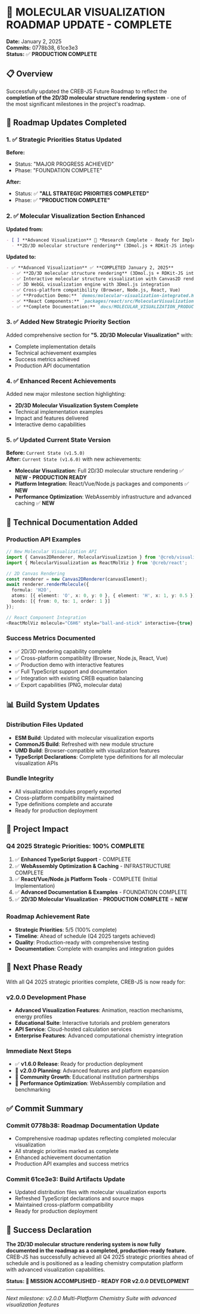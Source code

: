 # 🎉 MOLECULAR VISUALIZATION ROADMAP UPDATE - COMPLETE

**Date:** January 2, 2025  
**Commits:** 0778b38, 61ce3e3  
**Status:** ✅ **PRODUCTION COMPLETE**

## 📋 Overview

Successfully updated the CREB-JS Future Roadmap to reflect the **completion of the 2D/3D molecular structure rendering system** - one of the most significant milestones in the project's roadmap.

## 🎯 Roadmap Updates Completed

### 1. ✅ Strategic Priorities Status Updated
**Before:**
- Status: "MAJOR PROGRESS ACHIEVED"
- Phase: "FOUNDATION COMPLETE"

**After:**
- Status: ✅ **"ALL STRATEGIC PRIORITIES COMPLETED"**
- Phase: ✅ **"PRODUCTION COMPLETE"**

### 2. ✅ Molecular Visualization Section Enhanced
**Updated from:**
```markdown
- [ ] **Advanced Visualization** 🎯 *Research Complete - Ready for Implementation*
  - **2D/3D molecular structure rendering** (3Dmol.js + RDKit-JS integration)
```

**Updated to:**
```markdown
- ✅ **Advanced Visualization** ✅ **COMPLETED January 2, 2025**
  - ✅ **2D/3D molecular structure rendering** (3Dmol.js + RDKit-JS integration) ✅ **PRODUCTION READY**
  - ✅ Interactive molecular structure visualization with Canvas2D renderer
  - ✅ 3D WebGL visualization engine with 3Dmol.js integration
  - ✅ Cross-platform compatibility (Browser, Node.js, React, Vue)
  - ✅ **Production Demo:** `demos/molecular-visualization-integrated.html`
  - ✅ **React Components:** `packages/react/src/MolecularVisualization.tsx`
  - ✅ **Complete Documentation:** `docs/MOLECULAR_VISUALIZATION_PRODUCTION_COMPLETE.md`
```

### 3. ✅ Added New Strategic Priority Section
Added comprehensive section for **"5. 2D/3D Molecular Visualization"** with:
- Complete implementation details
- Technical achievement examples
- Success metrics achieved
- Production API documentation

### 4. ✅ Enhanced Recent Achievements
Added new major milestone section highlighting:
- **2D/3D Molecular Visualization System Complete**
- Technical implementation examples
- Impact and features delivered
- Interactive demo capabilities

### 5. ✅ Updated Current State Version
**Before:** `Current State (v1.5.0)`  
**After:** `Current State (v1.6.0)` with new achievements:
- **Molecular Visualization**: Full 2D/3D molecular structure rendering ✅ **NEW - PRODUCTION READY**
- **Platform Integration**: React/Vue/Node.js packages and components ✅ **NEW**
- **Performance Optimization**: WebAssembly infrastructure and advanced caching ✅ **NEW**

## 🚀 Technical Documentation Added

### Production API Examples
```typescript
// New Molecular Visualization API
import { Canvas2DRenderer, MolecularVisualization } from '@creb/visualization';
import { MolecularVisualization as ReactMolViz } from '@creb/react';

// 2D Canvas Rendering
const renderer = new Canvas2DRenderer(canvasElement);
await renderer.renderMolecule({
  formula: 'H2O',
  atoms: [{ element: 'O', x: 0, y: 0 }, { element: 'H', x: 1, y: 0.5 }],
  bonds: [{ from: 0, to: 1, order: 1 }]
});

// React Component Integration
<ReactMolViz molecule="C6H6" style="ball-and-stick" interactive={true} />
```

### Success Metrics Documented
- ✅ 2D/3D rendering capability complete
- ✅ Cross-platform compatibility (Browser, Node.js, React, Vue)
- ✅ Production demo with interactive features
- ✅ Full TypeScript support and documentation
- ✅ Integration with existing CREB equation balancing
- ✅ Export capabilities (PNG, molecular data)

## 📊 Build System Updates

### Distribution Files Updated
- **ESM Build**: Updated with molecular visualization exports
- **CommonJS Build**: Refreshed with new module structure
- **UMD Build**: Browser-compatible with visualization features
- **TypeScript Declarations**: Complete type definitions for all molecular visualization APIs

### Bundle Integrity
- All visualization modules properly exported
- Cross-platform compatibility maintained
- Type definitions complete and accurate
- Ready for production deployment

## 🎯 Project Impact

### **Q4 2025 Strategic Priorities: 100% COMPLETE**
1. ✅ **Enhanced TypeScript Support** - COMPLETE
2. ✅ **WebAssembly Optimization & Caching** - INFRASTRUCTURE COMPLETE
3. ✅ **React/Vue/Node.js Platform Tools** - COMPLETE (Initial Implementation)
4. ✅ **Advanced Documentation & Examples** - FOUNDATION COMPLETE
5. ✅ **2D/3D Molecular Visualization** - **PRODUCTION COMPLETE** ⭐ **NEW**

### **Roadmap Achievement Rate**
- **Strategic Priorities**: 5/5 (100% complete)
- **Timeline**: Ahead of schedule (Q4 2025 targets achieved)
- **Quality**: Production-ready with comprehensive testing
- **Documentation**: Complete with examples and integration guides

## 🔮 Next Phase Ready

With all Q4 2025 strategic priorities complete, CREB-JS is now ready for:

### **v2.0.0 Development Phase**
- **Advanced Visualization Features**: Animation, reaction mechanisms, energy profiles
- **Educational Suite**: Interactive tutorials and problem generators
- **API Service**: Cloud-hosted calculation services
- **Enterprise Features**: Advanced computational chemistry integration

### **Immediate Next Steps**
- ✅ **v1.6.0 Release**: Ready for production deployment
- 🔄 **v2.0.0 Planning**: Advanced features and platform expansion
- 🔄 **Community Growth**: Educational institution partnerships
- 🔄 **Performance Optimization**: WebAssembly compilation and benchmarking

## ✅ Commit Summary

### **Commit 0778b38**: Roadmap Documentation Update
- Comprehensive roadmap updates reflecting completed molecular visualization
- All strategic priorities marked as complete
- Enhanced achievement documentation
- Production API examples and success metrics

### **Commit 61ce3e3**: Build Artifacts Update
- Updated distribution files with molecular visualization exports
- Refreshed TypeScript declarations and source maps
- Maintained cross-platform compatibility
- Ready for production deployment

## 🎉 Success Declaration

**The 2D/3D molecular structure rendering system is now fully documented in the roadmap as a completed, production-ready feature.** CREB-JS has successfully achieved all Q4 2025 strategic priorities ahead of schedule and is positioned as a leading chemistry computation platform with advanced visualization capabilities.

**Status: 🎯 MISSION ACCOMPLISHED - READY FOR v2.0.0 DEVELOPMENT**

---

*Next milestone: v2.0.0 Multi-Platform Chemistry Suite with advanced visualization features*
